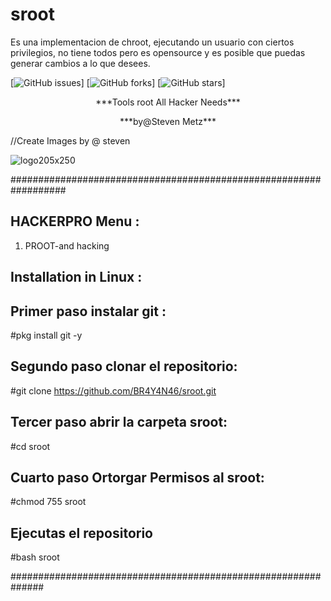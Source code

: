 # sroot
Es una implementacion de chroot, ejecutando un usuario con ciertos privilegios, no tiene todos pero es opensource y es posible que puedas generar cambios a lo que desees.


[![GitHub issues](https://img.shields.io/github/issues/technicaldada/hackerpro.svg)]
[![GitHub forks](https://img.shields.io/github/forks/technicaldada/hackerpro.svg)]
[![GitHub stars](https://img.shields.io/github/stars/technicaldada/hackerpro.svg)]

<p align="center">***Tools root All Hacker Needs***</p>
<p align="center">***by@Steven Metz***</p>

//Create Images by @ steven

![logo205x250](https://user-images.githubusercontent.com/61888926/88115061-e3695080-cb7a-11ea-979f-2cd081e68866.gif)

##################################################################

## HACKERPRO Menu :

1. PROOT-and hacking

## Installation in Linux :

## Primer paso instalar git :
#pkg install git -y 

## Segundo paso clonar el repositorio:
#git clone https://github.com/BR4Y4N46/sroot.git 

## Tercer paso abrir la carpeta sroot:
#cd sroot

## Cuarto paso Ortorgar Permisos al sroot:
#chmod 755 sroot

## Ejecutas el repositorio
#bash sroot

##############################################################




